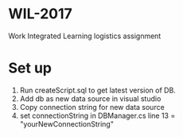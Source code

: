 # WIL-2017
Work Integrated Learning logistics assignment 

# Set up
1) Run createScript.sql to get latest version of DB.
2) Add db as new data source in visual studio
3) Copy connection string for new data source 
3) set connectionString in DBManager.cs line 13 = "yourNewConnectionString"
